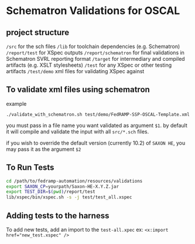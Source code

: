 Schematron Validations for OSCAL
===

project structure
---

`/src` for the sch files
`/lib` for toolchain dependencies (e.g. Schematron)
`/report/test` for XSpec outputs
`/report/schematron` for final validations in Schematron SVRL reporting format
`/target` for intermediary and compiled artifacts (e.g. XSLT stylesheets)
`/test` for any XSpec or other testing artifacts
`/test/demo` xml files for validating XSpec against

To validate xml files using schematron
---

example

`./validate_with_schematron.sh test/demo/FedRAMP-SSP-OSCAL-Template.xml`

you must pass in a file name you want validated as argument `$1`. by default it will compile and validate the input with all `src/*.sch` files.

if you wish to override the default version (currently 10.2) of `SAXON HE`, you may pass it as the argument `$2`



To Run Tests
---

```sh
cd /path/to/fedramp-automation/resources/validations
export SAXON_CP=yourpath/Saxon-HE-X.Y.Z.jar
export TEST_DIR=$(pwd)/report/test
lib/xspec/bin/xspec.sh -s -j test/test_all.xspec
```

Adding tests to the harness
---

To add new tests, add an import to the `test-all.xpec`
ex: `<x:import href="new_test.xspec" />`
